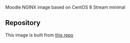 Moodle NGINX image based on CentOS 8 Stream minimal

## Repository
This image is built from [this repo](https://github.com/krestomatio/container_builder/tree/master/moodle_nginx_web)

